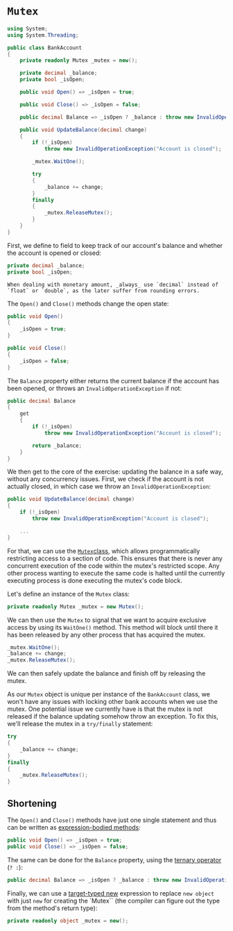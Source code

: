 # `Mutex`

```csharp
using System;
using System.Threading;

public class BankAccount
{
    private readonly Mutex _mutex = new();

    private decimal _balance;
    private bool _isOpen;

    public void Open() => _isOpen = true;

    public void Close() => _isOpen = false;

    public decimal Balance => _isOpen ? _balance : throw new InvalidOperationException();

    public void UpdateBalance(decimal change)
    {
        if (!_isOpen)
            throw new InvalidOperationException("Account is closed");

        _mutex.WaitOne();

        try
        {
            _balance += change;
        }
        finally
        {
            _mutex.ReleaseMutex();
        }
    }
}
```

First, we define to field to keep track of our account's balance and whether the account is opened or closed:

```csharp
private decimal _balance;
private bool _isOpen;
```

~~~~exercism/caution
When dealing with monetary amount, _always_ use `decimal` instead of `float` or `double`, as the later suffer from rounding errors.
~~~~

The `Open()` and `Close()` methods change the open state:

```csharp
public void Open()
{
    _isOpen = true;
}

public void Close()
{
    _isOpen = false;
}
```

The `Balance` property either returns the current balance if the account has been opened, or throws an `InvalidOperationException` if not:

```csharp
public decimal Balance
{
    get
    {
        if (!_isOpen)
            throw new InvalidOperationException("Account is closed");

        return _balance;
    }
}
```

We then get to the core of the exercise: updating the balance in a safe way, without any concurrency issues.
First, we check if the account is not actually closed, in which case we throw an `InvalidOperationException`:

```csharp
public void UpdateBalance(decimal change)
{
    if (!_isOpen)
        throw new InvalidOperationException("Account is closed");

    ...
}
```

For that, we can use the [`Mutex`class][mutex], which allows programmatically restricting access to a section of code.
This ensures that there is never any concurrent execution of the code within the mutex's restricted scope.
Any other process wanting to execute the same code is halted until the currently executing process is done executing the mutex's code block.

Let's define an instance of the `Mutex` class:

```csharp
private readonly Mutex _mutex = new Mutex();
```

We can then use the `Mutex` to signal that we want to acquire exclusive access by using its `WaitOne()` method.
This method will block until there it has been released by any other process that has acquired the mutex.

```csharp
_mutex.WaitOne();
_balance += change;
_mutex.ReleaseMutex();
```

We can then safely update the balance and finish off by releasing the mutex.

As our `Mutex` object is unique per instance of the `BankAccount` class, we won't have any issues with locking other bank accounts when we use the mutex.
One potential issue we currently have is that the mutex is not released if the balance updating somehow throw an exception.
To fix this, we'll release the mutex in a `try/finally` statement:

```csharp
try
{
    _balance += change;
}
finally
{
    _mutex.ReleaseMutex();
}
```

## Shortening

The `Open()` and `Close()` methods have just one single statement and thus can be written as [expression-bodied methods][expression-bodied-members]:

```csharp
public void Open() => _isOpen = true;
public void Close() => _isOpen = false;
```

The same can be done for the `Balance` property, using the [ternary operator][ternary-operator] (`? :`):

```csharp
public decimal Balance => _isOpen ? _balance : throw new InvalidOperationException();
```

Finally, we can use a [target-typed new][target-typed-new] expression to replace `new object` with just `new` for creating the `Mutex`` (the compiler can figure out the type from the method's return type):

```csharp
private readonly object _mutex = new();
```

[expression-bodied-members]: https://docs.microsoft.com/en-us/dotnet/csharp/programming-guide/statements-expressions-operators/expression-bodied-members
[ternary-operator]: https://learn.microsoft.com/en-us/dotnet/csharp/language-reference/operators/conditional-operator
[target-typed-new]: https://learn.microsoft.com/en-us/dotnet/csharp/language-reference/proposals/csharp-9.0/target-typed-new
[lock-statement]: https://learn.microsoft.com/en-us/dotnet/csharp/language-reference/statements/lock
[mutex]: https://learn.microsoft.com/en-us/dotnet/api/system.threading.mutex
